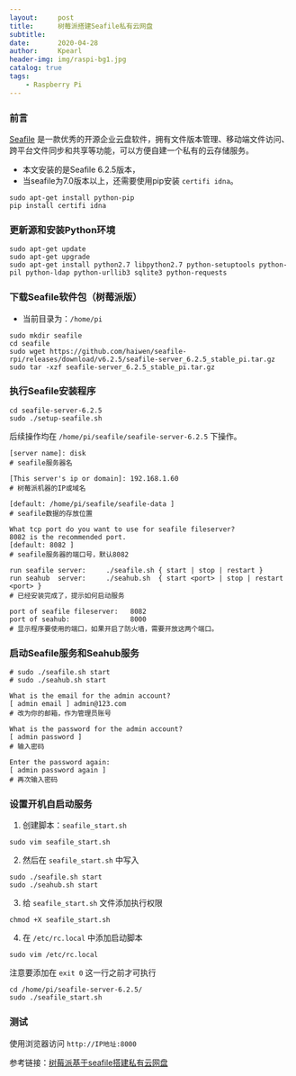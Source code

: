 ```yaml
---
layout:     post
title:      树莓派搭建Seafile私有云网盘
subtitle:   
date:       2020-04-28
author:     Kpearl
header-img: img/raspi-bg1.jpg
catalog: true
tags:
    - Raspberry Pi
---
```

### 前言
[Seafile](https://www.seafile.com/) 是一款优秀的开源企业云盘软件，拥有文件版本管理、移动端文件访问、跨平台文件同步和共享等功能，可以方便自建一个私有的云存储服务。
- 本文安装的是Seafile 6.2.5版本，
- 当seafile为7.0版本以上，还需要使用pip安装 `certifi idna`。
```
sudo apt-get install python-pip
pip install certifi idna
```
### 更新源和安装Python环境
```
sudo apt-get update
sudo apt-get upgrade
sudo apt-get install python2.7 libpython2.7 python-setuptools python-pil python-ldap python-urllib3 sqlite3 python-requests
```
### 下载Seafile软件包（树莓派版）
- 当前目录为：`/home/pi`
```
sudo mkdir seafile
cd seafile
sudo wget https://github.com/haiwen/seafile-rpi/releases/download/v6.2.5/seafile-server_6.2.5_stable_pi.tar.gz
sudo tar -xzf seafile-server_6.2.5_stable_pi.tar.gz
```
### 执行Seafile安装程序
```
cd seafile-server-6.2.5
sudo ./setup-seafile.sh
```
后续操作均在 `/home/pi/seafile/seafile-server-6.2.5` 下操作。
```
[server name]: disk
# seafile服务器名
 
[This server's ip or domain]: 192.168.1.60
# 树莓派机器的IP或域名
 
[default: /home/pi/seafile/seafile-data ]
# seafile数据的存放位置
 
What tcp port do you want to use for seafile fileserver?
8082 is the recommended port.
[default: 8082 ]
# seafile服务器的端口号，默认8082

run seafile server:     ./seafile.sh { start | stop | restart }
run seahub  server:     ./seahub.sh  { start <port> | stop | restart <port> }
# 已经安装完成了，提示如何启动服务
 
port of seafile fileserver:   8082
port of seahub:               8000
# 显示程序要使用的端口，如果开启了防火墙，需要开放这两个端口。
```
### 启动Seafile服务和Seahub服务
```
# sudo ./seafile.sh start
# sudo ./seahub.sh start

What is the email for the admin account?
[ admin email ] admin@123.com
# 改为你的邮箱，作为管理员账号
 
What is the password for the admin account?
[ admin password ]
# 输入密码
 
Enter the password again:
[ admin password again ]
# 再次输入密码
```
### 设置开机自启动服务
1. 创建脚本：`seafile_start.sh`
```
sudo vim seafile_start.sh
```
2. 然后在 `seafile_start.sh` 中写入
```
sudo ./seafile.sh start
sudo ./seahub.sh start
```
3. 给 `seafile_start.sh` 文件添加执行权限
```
chmod +X seafile_start.sh
```
4. 在 `/etc/rc.local` 中添加启动脚本
```
sudo vim /etc/rc.local
```
注意要添加在 `exit 0` 这一行之前才可执行
```
cd /home/pi/seafile-server-6.2.5/
sudo ./seafile_start.sh
```
### 测试
使用浏览器访问 `http://IP地址:8000` 

参考链接：[树莓派基于seafile搭建私有云网盘](https://blog.csdn.net/windsnow1/article/details/96281071)    

